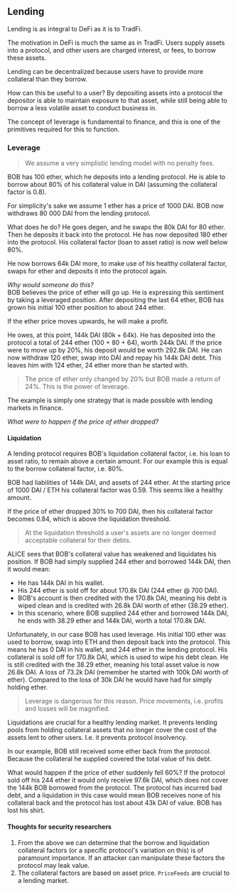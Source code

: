 ## Lending  

Lending is as integral to DeFi as it is to TradFi.  

The motivation in DeFi is much the same as in TradFi. Users supply assets into a protocol, and other users are charged interest, or fees, to borrow these assets.  

Lending can be decentralized because users have to provide more collateral than they borrow.  

How can this be useful to a user? By depositing assets into a protocol the depositor is able to maintain exposure to that asset, while still being able to borrow a less volatile asset to conduct business in.  

The concept of leverage is fundamental to finance, and this is one of the primitives required for this to function.  

### Leverage  

> We assume a very simplistic lending model with no penalty fees.

BOB has 100 ether, which he deposits into a lending protocol. He is able to borrow about 80% of his collateral value in DAI (assuming the collateral factor is 0.8). 

For simplicity's sake we assume 1 ether has a price of 1000 DAI. BOB now withdraws 80 000 DAI from the lending protocol.  

What does he do? He goes degen, and he swaps the 80k DAI for 80 ether. Then he deposits it back into the protocol. He has now deposited 180 ether into the protocol. His collateral factor (loan to asset ratio) is now well below 80%.  

He now borrows 64k DAI more, to make use of his healthy collateral factor, swaps for ether and deposits it into the protocol again. 

*Why would someone do this?*  
BOB believes the price of ether will go up. He is expressing this sentiment by taking a leveraged position. After depositing the last 64 ether, BOB has grown his initial 100 ether position to about 244 ether.  

If the ether price moves upwards, he will make a profit.  

He owes, at this point, 144k DAI (80k + 64k). He has deposited into the protocol a total of 244 ether (100 + 80 + 64), worth 244k DAI. If the price were to move up by 20%, his deposit would be worth 292.8k DAI. He can now withdraw 120 ether, swap into DAI and repay his 144k DAI debt. This leaves him with 124 ether, 24 ether more than he started with.  

> The price of ether only changed by 20% but BOB made a return of 24%. This is the power of leverage.  

The example is simply one strategy that is made possible with lending markets in finance.  

*What were to happen if the price of ether dropped?*  

#### Liquidation  

A lending protocol requires BOB's liquidation collateral factor, i.e. his loan to asset ratio, to remain above a certain amount. For our example this is equal to the borrow collateral factor, i.e. 80%.  

BOB had liabilities of 144k DAI, and assets of 244 ether. At the starting price of 1000 DAI / ETH his collateral factor was 0.59. This seems like a healthy amount. 

If the price of ether dropped 30% to 700 DAI, then his collateral factor becomes 0.84, which is above the liquidation threshold. 

> At the liquidation threshold a user's assets are no longer deemed acceptable collateral for their debts.  

ALICE sees that BOB's collateral value has weakened and liquidates his position. If BOB had simply supplied 244 ether and borrowed 144k DAI, then it would mean:  
- He has 144k DAI in his wallet. 
- His 244 ether is sold off for about 170.8k DAI (244 ether @ 700 DAI). 
- BOB's account is then credited with the 170.8k DAI, meaning his debt is wiped clean and is credited with 26.8k DAI worth of ether (38.29 ether). 
- In this scenario, where BOB supplied 244 ether and borrowed 144k DAI, he ends with 38.29 ether and 144k DAI, worth a total 170.8k DAI.

Unfortunately, in our case BOB has used leverage. His initial 100 ether was used to borrow, swap into ETH and then deposit back into the protocol. This means he has 0 DAI in his wallet, and 244 ether in the lending protocol. His collateral is sold off for 170.8k DAI, which is used to wipe his debt clean. He is still credited with the 38.29 ether, meaning his total asset value is now 26.8k DAI. A loss of 73.2k DAI (remember he started with 100k DAI worth of ether). Compared to the loss of 30k DAI he would have had for simply holding ether.  

> Leverage is dangerous for this reason. Price movements, i.e. profits and losses will be magnified.  

Liquidations are crucial for a healthy lending market. It prevents lending pools from holding collateral assets that no longer cover the cost of the assets lent to other users. I.e. it prevents protocol insolvency.  

In our example, BOB still received some ether back from the protocol. Because the collateral he supplied covered the total value of his debt.  

What would happen if the price of ether suddenly fell 60%? If the protocol sold off his 244 ether it would only receive 97.6k DAI, which does not cover the 144k BOB borrowed from the protocol. The protocol has incurred bad debt, and a liquidation in this case would mean BOB receives none of his collateral back and the protocol has lost about 43k DAI of value. BOB has lost his shirt.

#### Thoughts for security researchers  

1. From the above we can determine that the borrow and liquidation collateral factors (or a specific protocol's variation on this) is of paramount importance. If an attacker can manipulate these factors the protocol may leak value.  
2. The collateral factors are based on asset price. `PriceFeeds` are crucial to a lending market. 